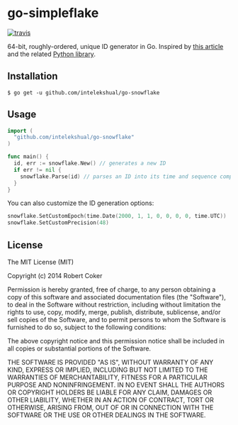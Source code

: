 # go-simpleflake

[![travis](https://travis-ci.org/intelekshual/go-simpleflake.svg)](https://travis-ci.org/intelekshual/go-simpleflake)

64-bit, roughly-ordered, unique ID generator in Go. Inspired by [this article](http://engineering.custommade.com/simpleflake-distributed-id-generation-for-the-lazy/) and the related [Python library](https://github.com/SawdustSoftware/simpleflake).

## Installation

    $ go get -u github.com/intelekshual/go-snowflake

## Usage

```go
import (
  "github.com/intelekshual/go-snowflake"
)

func main() {
  id, err := snowflake.New() // generates a new ID
  if err != nil {
    snowflake.Parse(id) // parses an ID into its time and sequence components
  }
}
```

You can also customize the ID generation options:
```go
snowflake.SetCustomEpoch(time.Date(2000, 1, 1, 0, 0, 0, 0, time.UTC))
snowflake.SetCustomPrecision(48)
```

## License

The MIT License (MIT)

Copyright (c) 2014 Robert Coker

Permission is hereby granted, free of charge, to any person obtaining a copy
of this software and associated documentation files (the "Software"), to deal
in the Software without restriction, including without limitation the rights
to use, copy, modify, merge, publish, distribute, sublicense, and/or sell
copies of the Software, and to permit persons to whom the Software is
furnished to do so, subject to the following conditions:

The above copyright notice and this permission notice shall be included in all
copies or substantial portions of the Software.

THE SOFTWARE IS PROVIDED "AS IS", WITHOUT WARRANTY OF ANY KIND, EXPRESS OR
IMPLIED, INCLUDING BUT NOT LIMITED TO THE WARRANTIES OF MERCHANTABILITY,
FITNESS FOR A PARTICULAR PURPOSE AND NONINFRINGEMENT. IN NO EVENT SHALL THE
AUTHORS OR COPYRIGHT HOLDERS BE LIABLE FOR ANY CLAIM, DAMAGES OR OTHER
LIABILITY, WHETHER IN AN ACTION OF CONTRACT, TORT OR OTHERWISE, ARISING FROM,
OUT OF OR IN CONNECTION WITH THE SOFTWARE OR THE USE OR OTHER DEALINGS IN THE
SOFTWARE.
